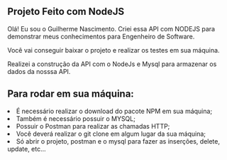 ## Projeto Feito com NodeJS 

Olá! Eu sou o Guilherme Nascimento. Criei essa API com NODEJS para demonstrar meus conhecimentos para Engenheiro de Software.

Você vai conseguir baixar o projeto e realizar os testes em sua máquina.

Realizei a construção da API com o NodeJs e Mysql para armazenar os dados  da nosssa API.

## Para rodar em sua máquina:
<li> É necessário realizar o download do pacote NPM em sua máquina;</li>
<li> Também é necessário possuir o MYSQL;</li>
<li> Possuir o Postman para realizar as chamadas HTTP;</li>
<li> Você deverá realizar o git clone em algum lugar da sua máquina; </li>
<li> Só abrir o projeto, postman e o mysql para fazer as inserções, delete, update, etc... </li>

